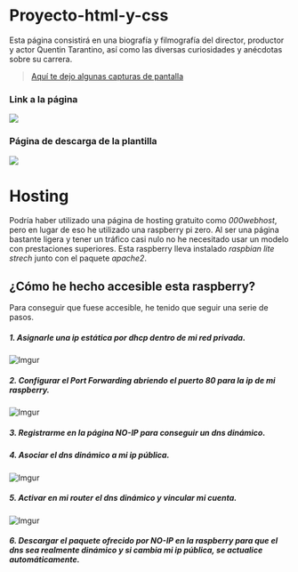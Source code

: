 # Proyecto-html-y-css

Esta página consistirá en una biografía y filmografía del director, productor y actor Quentin Tarantino, así como las diversas curiosidades y anécdotas sobre su carrera.
> [Aquí te dejo algunas capturas de pantalla](https://mega.nz/#F!7E9VDCpa!i5QSPFBQmvsR4mgIaXLrSA)

### Link a la página

[<img src="https://i.imgur.com/UzSGgtN.png">](http://tarantino.ddns.net)

### Página de descarga de la plantilla


[<img src="https://s.tmimgcdn.com/wp-content/uploads/2016/05/logo_tm_new.svg">](https://www.templatemonster.com/)

# Hosting
Podría haber utilizado una página de hosting gratuito como *000webhost*, pero en lugar de eso he utilizado una raspberry pi zero. Al ser una página bastante ligera y tener un tráfico casi nulo no he necesitado usar un modelo con prestaciones superiores.
Esta raspberry lleva instalado *raspbian lite strech* junto con el paquete *apache2*.

## ¿Cómo he hecho accesible esta raspberry?

Para conseguir que fuese accesible, he tenido que seguir una serie de pasos.
##### 1. Asignarle una **ip estática** por **dhcp** dentro de mi red privada.
![Imgur](https://i.imgur.com/5sfrQey.png)
##### 2. Configurar el **Port Forwarding** abriendo el **puerto 80** para la ip de mi raspberry.
![Imgur](https://i.imgur.com/o4iNXyY.png)
##### 3. Registrarme en la página *NO-IP* para conseguir un **dns dinámico**.
##### 4. Asociar el **dns dinámico** a mi **ip pública**.
![Imgur](https://i.imgur.com/5oZWBnc.png)
##### 5. Activar en mi router el *dns dinámico* y vincular mi cuenta.
![Imgur](https://i.imgur.com/S44R2s6.png)
##### 6. Descargar el **paquete ofrecido por NO-IP** en la raspberry **para que el dns** sea realmente dinámico y si cambia mi ip pública, **se actualice automáticamente**.






